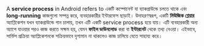 A **service process** in Android refers to একটি কম্পোনেন্ট যা ব্যাকগ্রাউন্ডে চলতে থাকে এবং **long-running** কাজগুলো সম্পন্ন করে, ব্যবহারকারীর ইন্টারফেস ছাড়াই। উদাহরণস্বরূপ, একটি **মিউজিক প্লেয়ার** অ্যাপ্লিকেশন যখন ব্যাকগ্রাউন্ডে গান চালায়, তখন এটি একটি service process হয়ে যায়। এটি ব্যবহারকারী অন্য অ্যাপে যাওয়ার পরও কাজ করতে সক্ষম হয়, যেমন **ফাইল ডাউনলোড** করা বা **ইন্টারনেট** থেকে তথ্য নেওয়া। এইভাবে, সার্ভিস প্রক্রিয়া অ্যাপ্লিকেশনকে সক্রিয়ভাবে দৃশ্যমান না থাকলেও কাজ চালিয়ে যেতে সাহায্য করে।

